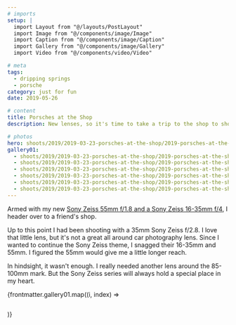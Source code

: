```yaml
---
# imports
setup: |
  import Layout from "@/layouts/PostLayout"
  import Image from "@/components/image/Image"
  import Caption from "@/components/image/Caption"
  import Gallery from "@/components/image/Gallery"
  import Video from "@/components/video/Video"

# meta
tags:
  - dripping springs
  - porsche
category: just for fun
date: 2019-05-26

# content
title: Porsches at the Shop
description: New lenses, so it's time to take a trip to the shop to shoot some cars.

# photos
hero: shoots/2019/2019-03-23-porsches-at-the-shop/2019-porsches-at-the-shop_004.jpg
gallery01:
  - shoots/2019/2019-03-23-porsches-at-the-shop/2019-porsches-at-the-shop_001.jpg
  - shoots/2019/2019-03-23-porsches-at-the-shop/2019-porsches-at-the-shop_002.jpg
  - shoots/2019/2019-03-23-porsches-at-the-shop/2019-porsches-at-the-shop_003.jpg
  - shoots/2019/2019-03-23-porsches-at-the-shop/2019-porsches-at-the-shop_004.jpg
  - shoots/2019/2019-03-23-porsches-at-the-shop/2019-porsches-at-the-shop_005.jpg
  - shoots/2019/2019-03-23-porsches-at-the-shop/2019-porsches-at-the-shop_006.jpg
---
```


Armed with my new [Sony Zeiss 55mm f/1.8 and a Sony Zeiss 16-35mm f/4](/blog/car-photography-update), I header over to a friend's shop.

Up to this point I had been shooting with a 35mm Sony Zeiss f/2.8. I love that little lens, but it's not a great all around car photography lens. Since I wanted to continue the Sony Zeiss theme, I snagged their 16-35mm and 55mm. I figured the 55mm would give me a little longer reach.

In hindsight, it wasn't enough. I really needed another lens around the 85-100mm mark. But the Sony Zeiss series will always hold a special place in my heart.

<div class="gallery">
    {frontmatter.gallery01.map((i, index) =>
        <Gallery file={i}>
            <figure>
                <picture>
                    <Image file={i} />
                </picture>
                <Caption file={i} showMeta={true}>
            </figure>
        </Gallery>
    )}
</div>